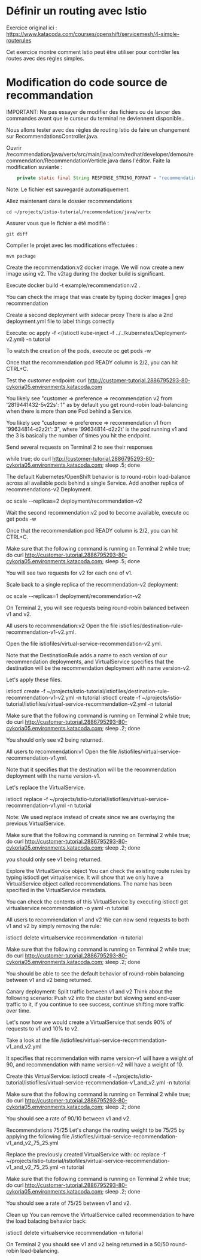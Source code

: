 # Définir un routing avec Istio

Exercice original ici : https://www.katacoda.com/courses/openshift/servicemesh/4-simple-routerules 

Cet exercice montre comment Istio peut être utiliser pour contrôler les routes avec des règles simples.

# Modification do code source de recommandation
IMPORTANT: Ne pas essayer de modifier des fichiers ou de lancer des commandes avant que le curseur du terminal ne deviennent disponible..

Nous allons tester avec des règles de routing Istio de faire un changement sur RecommendationsController.java.

Ouvrir /recommendation/java/vertx/src/main/java/com/redhat/developer/demos/recommendation/RecommendationVerticle.java dans l'éditor. Faite la modification suviante : 
```java
    private static final String RESPONSE_STRING_FORMAT = "recommendation v2 from '%s': %d\n";
```
Note: Le fichier est sauvegardé automatiquement.

Allez maintenant dans le dossier recommendations
```shell
cd ~/projects/istio-tutorial/recommendation/java/vertx
```
Assurer vous que le fichier a été modifié :
```
git diff
```
Compiler le projet avec les modifications effectuées :
```
mvn package
```

Create the recommendation:v2 docker image.
We will now create a new image using v2. The v2tag during the docker build is significant.

Execute docker build -t example/recommendation:v2 .

You can check the image that was create by typing docker images | grep recommendation

Create a second deployment with sidecar proxy
There is also a 2nd deployment.yml file to label things correctly

Execute: oc apply -f <(istioctl kube-inject -f ../../kubernetes/Deployment-v2.yml) -n tutorial

To watch the creation of the pods, execute oc get pods -w

Once that the recommendation pod READY column is 2/2, you can hit CTRL+C.

Test the customer endpoint: curl http://customer-tutorial.2886795293-80-cykoria05.environments.katacoda.com

You likely see "customer => preference => recommendation v2 from '2819441432-5v22s': 1" as by default you get round-robin load-balancing when there is more than one Pod behind a Service.

You likely see "customer => preference => recommendation v1 from '99634814-d2z2t': 3", where '99634814-d2z2t' is the pod running v1 and the 3 is basically the number of times you hit the endpoint.

Send several requests on Terminal 2 to see their responses

while true; do curl http://customer-tutorial.2886795293-80-cykoria05.environments.katacoda.com; sleep .5; done

The default Kubernetes/OpenShift behavior is to round-robin load-balance across all available pods behind a single Service. Add another replica of recommendations-v2 Deployment.

oc scale --replicas=2 deployment/recommendation-v2

Wait the second recommendation:v2 pod to become available, execute oc get pods -w

Once that the recommendation pod READY column is 2/2, you can hit CTRL+C.

Make sure that the following command is running on Terminal 2 while true; do curl http://customer-tutorial.2886795293-80-cykoria05.environments.katacoda.com; sleep .5; done

You will see two requests for v2 for each one of v1.

Scale back to a single replica of the recommendation-v2 deployment:

oc scale --replicas=1 deployment/recommendation-v2

On Terminal 2, you will see requests being round-robin balanced between v1 and v2.

All users to recommendation:v2
Open the file istiofiles/destination-rule-recommendation-v1-v2.yml.

Open the file istiofiles/virtual-service-recommendation-v2.yml.

Note that the DestinationRule adds a name to each version of our recommendation deployments, and VirtualService specifies that the destination will be the recommendation deployment with name version-v2.

Let's apply these files.

istioctl create -f ~/projects/istio-tutorial/istiofiles/destination-rule-recommendation-v1-v2.yml -n tutorial
istioctl create -f ~/projects/istio-tutorial/istiofiles/virtual-service-recommendation-v2.yml -n tutorial

Make sure that the following command is running on Terminal 2 while true; do curl http://customer-tutorial.2886795293-80-cykoria05.environments.katacoda.com; sleep .2; done

You should only see v2 being returned.

All users to recommendation:v1
Open the file /istiofiles/virtual-service-recommendation-v1.yml.

Note that it specifies that the destination will be the recommendation deployment with the name version-v1.

Let's replace the VirtualService.

istioctl replace -f ~/projects/istio-tutorial/istiofiles/virtual-service-recommendation-v1.yml -n tutorial

Note: We used replace instead of create since we are overlaying the previous VirtualService.

Make sure that the following command is running on Terminal 2 while true; do curl http://customer-tutorial.2886795293-80-cykoria05.environments.katacoda.com; sleep .2; done

you should only see v1 being returned.

Explore the VirtualService object
You can check the existing route rules by typing istioctl get virtualservice. It will show that we only have a VirtualService object called recommendations. The name has been specified in the VirtualService metadata.

You can check the contents of this VirtualService by executing istioctl get virtualservice recommendation -o yaml -n tutorial

All users to recommendation v1 and v2
We can now send requests to both v1 and v2 by simply removing the rule:

istioctl delete virtualservice recommendation -n tutorial

Make sure that the following command is running on Terminal 2 while true; do curl http://customer-tutorial.2886795293-80-cykoria05.environments.katacoda.com; sleep .2; done

You should be able to see the default behavior of round-robin balancing between v1 and v2 being returned.

Canary deployment: Split traffic between v1 and v2
Think about the following scenario: Push v2 into the cluster but slowing send end-user traffic to it, if you continue to see success, continue shifting more traffic over time.

Let's now how we would create a VirtualService that sends 90% of requests to v1 and 10% to v2.

Take a look at the file /istiofiles/virtual-service-recommendation-v1_and_v2.yml

It specifies that recommendation with name version-v1 will have a weight of 90, and recommendation with name version-v2 will have a weight of 10.

Create this VirtualService: istioctl create -f ~/projects/istio-tutorial/istiofiles/virtual-service-recommendation-v1_and_v2.yml -n tutorial

Make sure that the following command is running on Terminal 2 while true; do curl http://customer-tutorial.2886795293-80-cykoria05.environments.katacoda.com; sleep .2; done

You should see a rate of 90/10 between v1 and v2.

Recommendations 75/25
Let's change the routing weight to be 75/25 by applying the following file /istiofiles/virtual-service-recommendation-v1_and_v2_75_25.yml

Replace the previously created VirtualService with: oc replace -f ~/projects/istio-tutorial/istiofiles/virtual-service-recommendation-v1_and_v2_75_25.yml -n tutorial

Make sure that the following command is running on Terminal 2 while true; do curl http://customer-tutorial.2886795293-80-cykoria05.environments.katacoda.com; sleep .2; done

You should see a rate of 75/25 between v1 and v2.

Clean up
You can remove the VirtualService called recommendation to have the load balacing behavior back:

istioctl delete virtualservice recommendation -n tutorial

On Terminal 2 you should see v1 and v2 being returned in a 50/50 round-robin load-balancing.
